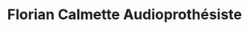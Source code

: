 ---
title: "Florian Calmette Audioprothésiste"
url: /cazeres/florian-calmette-audioprothesiste/
shop: les appareils auditifs
---